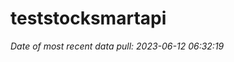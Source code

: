 
<!-- README.md is generated from README.Rmd. Please edit that file -->

# teststocksmartapi

*Date of most recent data pull: 2023-06-12 06:32:19*
